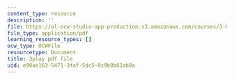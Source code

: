 ```yaml
---
content_type: resource
description: ''
file: https://ol-ocw-studio-app-production.s3.amazonaws.com/courses/3-091-introduction-to-solid-state-chemistry-fall-2018/e90ae16354713faf5dc50c9b0b61ab8a_jP6-jBFCpNY.pdf
file_type: application/pdf
learning_resource_types: []
ocw_type: OCWFile
resourcetype: Document
title: 3play pdf file
uid: e90ae163-5471-3faf-5dc5-0c9b0b61ab8a
---
```

